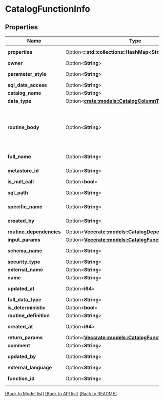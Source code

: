 # CatalogFunctionInfo

## Properties

Name | Type | Description | Notes
------------ | ------------- | ------------- | -------------
**properties** | Option<**::std::collections::HashMap<String, String>**> | A map of key-value properties attached to the securable. | [optional]
**owner** | Option<**String**> | Username of current owner of function. | [optional]
**parameter_style** | Option<**String**> | Function parameter style. **S** is the value for SQL. | [optional]
**sql_data_access** | Option<**String**> | Function SQL data access. | [optional]
**catalog_name** | Option<**String**> | Name of parent catalog. | [optional]
**data_type** | Option<[**crate::models::CatalogColumnTypeName**](CatalogColumnTypeName.md)> | Scalar function return data type. | [optional]
**routine_body** | Option<**String**> | Function language. When **EXTERNAL** is used, the language of the routine function should be specified in the __external_language__ field,  and the __return_params__ of the function cannot be used (as **TABLE** return type is not supported), and the __sql_data_access__ field must be **NO_SQL**.  | [optional]
**full_name** | Option<**String**> | Full name of function, in form of __catalog_name__.__schema_name__.__function__name__ | [optional][readonly]
**metastore_id** | Option<**String**> | Unique identifier of parent metastore. | [optional][readonly]
**is_null_call** | Option<**bool**> | Function null call. | [optional]
**sql_path** | Option<**String**> | List of schemes whose objects can be referenced without qualification. | [optional]
**specific_name** | Option<**String**> | Specific name of the function; Reserved for future use. | [optional]
**created_by** | Option<**String**> | Username of function creator. | [optional][readonly]
**routine_dependencies** | Option<[**Vec<crate::models::CatalogDependency>**](CatalogDependency.md)> |  | [optional]
**input_params** | Option<[**Vec<crate::models::CatalogFunctionParameterInfo>**](CatalogFunctionParameterInfo.md)> |  | [optional]
**schema_name** | Option<**String**> | Name of parent schema relative to its parent catalog. | [optional]
**security_type** | Option<**String**> | Function security type. | [optional]
**external_name** | Option<**String**> | External function name. | [optional]
**name** | Option<**String**> | Name of function, relative to parent schema. | [optional]
**updated_at** | Option<**i64**> | Time at which this function was created, in epoch milliseconds. | [optional][readonly]
**full_data_type** | Option<**String**> | Pretty printed function data type. | [optional]
**is_deterministic** | Option<**bool**> | Whether the function is deterministic. | [optional]
**routine_definition** | Option<**String**> | Function body. | [optional]
**created_at** | Option<**i64**> | Time at which this function was created, in epoch milliseconds. | [optional][readonly]
**return_params** | Option<[**Vec<crate::models::CatalogFunctionParameterInfo>**](CatalogFunctionParameterInfo.md)> |  | [optional]
**comment** | Option<**String**> | User-provided free-form text description. | [optional]
**updated_by** | Option<**String**> | Username of user who last modified function. | [optional][readonly]
**external_language** | Option<**String**> | External function language. | [optional]
**function_id** | Option<**String**> | Id of Function, relative to parent schema. | [optional][readonly]

[[Back to Model list]](../README.md#documentation-for-models) [[Back to API list]](../README.md#documentation-for-api-endpoints) [[Back to README]](../README.md)


